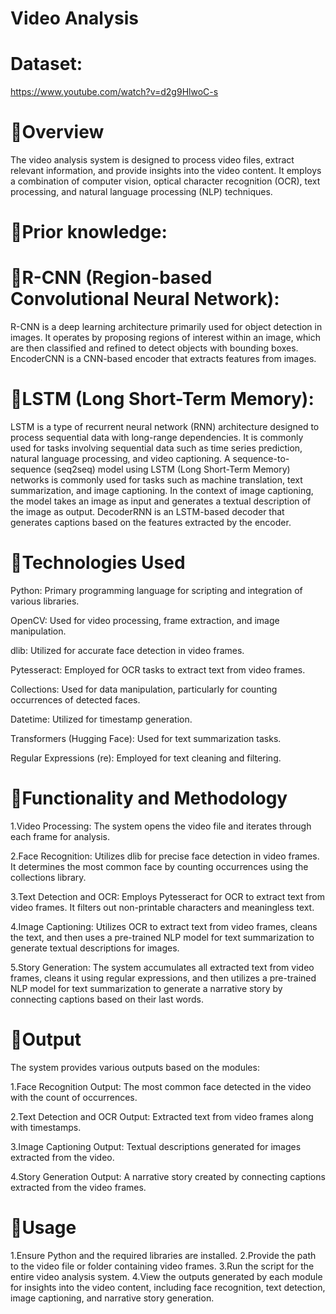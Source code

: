 # Video Analysis
# Dataset:
https://www.youtube.com/watch?v=d2g9HlwoC-s


#  🔗Overview 
The video analysis system is designed to process video files, extract relevant information, and provide insights into the video content. It employs a combination of computer vision, optical character recognition (OCR), text processing, and natural language processing (NLP) techniques.

#  🔗Prior knowledge:

#  🔗R-CNN (Region-based Convolutional Neural Network):

R-CNN is a deep learning architecture primarily used for object detection in images.
It operates by proposing regions of interest within an image, which are then classified and refined to detect objects with bounding boxes.
EncoderCNN is a CNN-based encoder that extracts features from images.

#  🔗LSTM (Long Short-Term Memory):

LSTM is a type of recurrent neural network (RNN) architecture designed to process sequential data with long-range dependencies.
It is commonly used for tasks involving sequential data such as time series prediction, natural language processing, and video captioning.
A sequence-to-sequence (seq2seq) model using LSTM (Long Short-Term Memory) networks is commonly used for tasks such as machine translation, text summarization, and image captioning. In the context of image captioning, the model takes an image as input and generates a textual description of the image as output.
DecoderRNN is an LSTM-based decoder that generates captions based on the features extracted by the encoder.

#  🔗Technologies Used
Python: Primary programming language for scripting and integration of various libraries.

OpenCV: Used for video processing, frame extraction, and image manipulation.

dlib: Utilized for accurate face detection in video frames.

Pytesseract: Employed for OCR tasks to extract text from video frames.

Collections: Used for data manipulation, particularly for counting occurrences of detected faces.

Datetime: Utilized for timestamp generation.

Transformers (Hugging Face): Used for text summarization tasks.

Regular Expressions (re): Employed for text cleaning and filtering.

#  🔗Functionality and Methodology
1.Video Processing: The system opens the video file and iterates through each frame for analysis.

2.Face Recognition: Utilizes dlib for precise face detection in video frames. It determines the most common face by counting occurrences using the collections library.

3.Text Detection and OCR: Employs Pytesseract for OCR to extract text from video frames. It filters out non-printable characters and meaningless text.

4.Image Captioning: Utilizes OCR to extract text from video frames, cleans the text, and then uses a pre-trained NLP model for text summarization to generate textual descriptions for images.

5.Story Generation: The system accumulates all extracted text from video frames, cleans it using regular expressions, and then utilizes a pre-trained NLP model for text summarization to generate a narrative story by connecting captions based on their last words.

#  🔗Output
The system provides various outputs based on the modules:

1.Face Recognition Output: The most common face detected in the video with the count of occurrences.

2.Text Detection and OCR Output: Extracted text from video frames along with timestamps.

3.Image Captioning Output: Textual descriptions generated for images extracted from the video.

4.Story Generation Output: A narrative story created by connecting captions extracted from the video frames.

#  🔗Usage
1.Ensure Python and the required libraries are installed.
2.Provide the path to the video file or folder containing video frames.
3.Run the script for the entire video analysis system.
4.View the outputs generated by each module for insights into the video content, including face recognition, text detection, image captioning, and narrative story generation.






